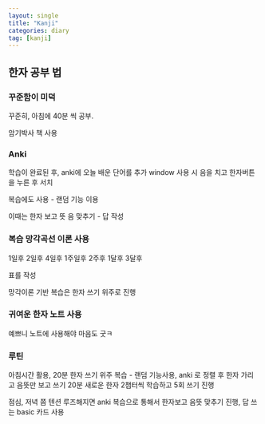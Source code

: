 ```yaml
---
layout: single
title: "Kanji"
categories: diary
tag: [kanji]
---
```


## 한자 공부 법

### 꾸준함이 미덕

꾸준히, 아침에 40분 씩 공부.

암기박사 책 사용

### Anki 

학습이 완료된 후, anki에 오늘 배운 단어를 추가 
window 사용 시 음을 치고 한자버튼을 누른 후 서치

복습에도 사용 - 랜덤 기능 이용

이때는 한자 보고 뜻 음 맞추기 - 답 작성

### 복습 망각곡선 이론 사용

1일후 2일후 4일후 1주일후 2주후 1달후 3달후

표를 작성 

망각이론 기반 복습은 한자 쓰기 위주로 진행



### 귀여운 한자 노트 사용

예쁘니 노트에 사용해야 마음도 굿ㅋ



### 루틴

아침시간 활용, 20분 한자 쓰기 위주 복습 - 랜덤 기능사용, anki 로 정렬 후 한자 가리고 음뜻만 보고 쓰기
 20분 새로운 한자 2챕터씩 학습하고 5회 쓰기 진행

점심, 저녁 쯤 텐션 루즈해지면 anki 복습으로 통해서 한자보고 음뜻 맞추기 진행, 답 쓰는 basic 카드 사용